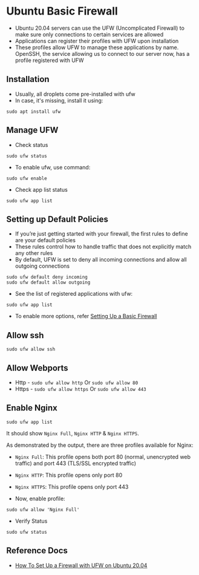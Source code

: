 # Ubuntu Basic Firewall

-   Ubuntu 20.04 servers can use the UFW (Uncomplicated Firewall) to make sure only connections to certain services are allowed
-   Applications can register their profiles with UFW upon installation
-   These profiles allow UFW to manage these applications by name. OpenSSH, the service allowing us to connect to our server now, has a profile registered with UFW

## Installation

-   Usually, all droplets come pre-installed with ufw
-   In case, it's missing, install it using:

```
sudo apt install ufw
```

## Manage UFW

-   Check status

```
sudo ufw status
```

-   To enable ufw, use command:

```
sudo ufw enable
```

-   Check app list status

```
sudo ufw app list
```

## Setting up Default Policies

-   If you’re just getting started with your firewall, the first rules to define are your default policies
-   These rules control how to handle traffic that does not explicitly match any other rules
-   By default, UFW is set to deny all incoming connections and allow all outgoing connections

```
sudo ufw default deny incoming
sudo ufw default allow outgoing
```

-   See the list of registered applications with ufw:

```
sudo ufw app list
```

-   To enable more options, refer [Setting Up a Basic Firewall](https://www.digitalocean.com/community/tutorials/initial-server-setup-with-ubuntu-20-04)

## Allow ssh

```
sudo ufw allow ssh
```

## Allow Webports

-   Http - `sudo ufw allow http` Or `sudo ufw allow 80`
-   Https - `sudo ufw allow https` Or `sudo ufw allow 443`

## Enable Nginx

```
sudo ufw app list
```

It should show `Nginx Full`, `Nginx HTTP` & `Nginx HTTPS`.

As demonstrated by the output, there are three profiles available for Nginx:

-   `Nginx Full`: This profile opens both port 80 (normal, unencrypted web traffic) and port 443 (TLS/SSL encrypted traffic)
-   `Nginx HTTP`: This profile opens only port 80
-   `Nginx HTTPS`: This profile opens only port 443

-   Now, enable profile:

```
sudo ufw allow 'Nginx Full'
```

-   Verify Status

```
sudo ufw status
```

## Reference Docs

-   [How To Set Up a Firewall with UFW on Ubuntu 20.04](https://www.digitalocean.com/community/tutorials/how-to-set-up-a-firewall-with-ufw-on-ubuntu-20-04)

